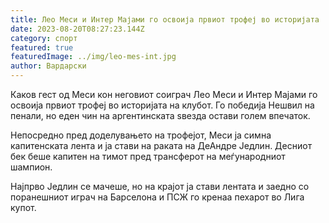 ```yaml
---
title: Лео Меси и Интер Мајами го освоија првиот трофеј во историјата ...
date: 2023-08-20T08:27:23.144Z
category: спорт
featured: true
featuredImage: ../img/leo-mes-int.jpg
author: Вардарски
---
```

Каков гест од Меси кон неговиот соиграч
Лео Меси и Интер Мајами го освоија првиот трофеј во историјата на клубот. Го победија Нешвил на пенали, но еден чин на аргентинската ѕвезда остави голем впечаток.

Непосредно пред доделувањето на трофејот, Меси ја симна капитенската лента и ја стави на раката на ДеАндре Једлин. Десниот бек беше капитен на тимот пред трансферот на меѓународниот шампион.

Најпрво Једлин се мачеше, но на крајот ја стави лентата и заедно со поранешниот играч на Барселона и ПСЖ го кренаа пехарот во Лига купот.